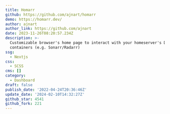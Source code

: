 ```yaml
---
title: Homarr
github: https://github.com/ajnart/homarr
demo: https://homarr.dev/
author: ajnart
author_link: https://github.com/ajnart
date: 2023-11-26T08:20:57.234Z
description: >-
  Customizable browser's home page to interact with your homeserver's Docker
  containers (e.g. Sonarr/Radarr)
ssg:
  - Nextjs
css:
  - SCSS
cms: []
category:
  - Dashboard
draft: false
publish_date: '2022-04-24T20:36:46Z'
update_date: '2024-02-10T14:32:27Z'
github_star: 4541
github_fork: 221
---
```

